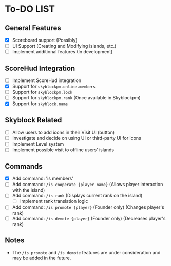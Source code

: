 # To-DO LIST

## General Features
- [X] Scoreboard support (Possibly)
- [ ] UI Support (Creating and Modifying islands, etc.)
- [ ] Implement additional features (In development)

## ScoreHud Integration
- [ ] Implement ScoreHud integration
- [X] Support for `skyblockpm.online.members`
- [ ] Support for `skyblockpm.lock`
- [ ] Support for `skyblockpm.rank` (Once available in Skyblockpm)
- [X] Support for `skyblock.name`

## Skyblock Related
- [ ] Allow users to add icons in their Visit UI (button)
- [ ] Investigate and decide on using UI or third-party UI for icons
- [ ] Implement Level system
- [ ] Implement possible visit to offline users' islands

## Commands
- [X] Add command: 'is members'
- [ ] Add command: `/is cooperate {player name}` (Allows player interaction with the island)
- [ ] Add command: `/is rank` (Displays current rank on the island)
    - [ ] Implement rank translation logic
- [ ] Add command: `/is promote {player}` (Founder only) (Changes player's rank)
- [ ] Add command: `/is demote {player}` (Founder only) (Decreases player's rank)

## Notes
- The `/is promote` and `/is demote` features are under consideration and may be added in the future.
